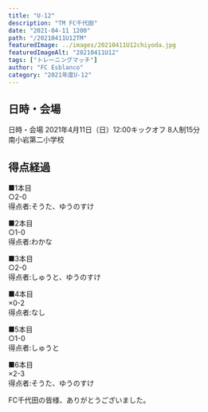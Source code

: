 ```yaml
---
title: "U-12"
description: "TM FC千代田"
date: "2021-04-11 1200"
path: "/20210411U12TM"
featuredImage: ../images/20210411U12chiyoda.jpg
featuredImageAlt: "20210411U12"
tags: ["トレーニングマッチ"]
author: "FC Esblanco"
category: "2021年度U-12"
---
```




## 日時・会場

日時・会場
2021年4月11日（日）12:00キックオフ 8人制15分  
南小岩第二小学校

## 得点経過

■1本目  
○2-0  
得点者:そうた、ゆうのすけ

■2本目  
○1-0  
得点者:わかな

■3本目  
○2-0  
得点者:しゅうと、ゆうのすけ

■4本目  
×0-2  
得点者:なし

■5本目  
○1-0  
得点者:しゅうと

■6本目  
×2-3  
得点者:そうた、ゆうのすけ

FC千代田の皆様、ありがとうございました。
